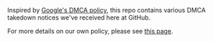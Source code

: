 Inspired by [Google's DMCA policy](http://www.google.com/dmca.html), this repo contains various DMCA takedown notices we've received here at GitHub.

For more details on our own policy, please see [this page](http://help.github.com/dmca-takedown/).
